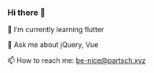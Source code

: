 ### Hi there 👋

🌱 I’m currently learning flutter

💬 Ask me about jQuery, Vue

📫 How to reach me: be-nice@partsch.xyz
